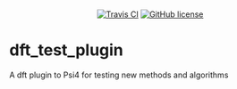 <p align="center">
<br>
<a href="https://travis-ci.com/SinaMostafanejad/dft_test_plugin"><img alt="Travis CI" src="https://travis-ci.com/SinaMostafanejad/dft_test_plugin.svg?token=aVpZaqKz4Vv5czxgJ8WE&branch=master"></a>
<a href="https://github.com/SinaMostafanejad/dft_test_plugin"><img alt="GitHub license" src="https://img.shields.io/badge/license-BSD--3-blueviolet"></a>
<br>
</p>

# dft_test_plugin
A dft plugin to Psi4 for testing new methods and algorithms
